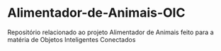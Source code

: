 # Alimentador-de-Animais-OIC
Repositório relacionado ao projeto Alimentador de Animais feito para a matéria de Objetos Inteligentes Conectados
